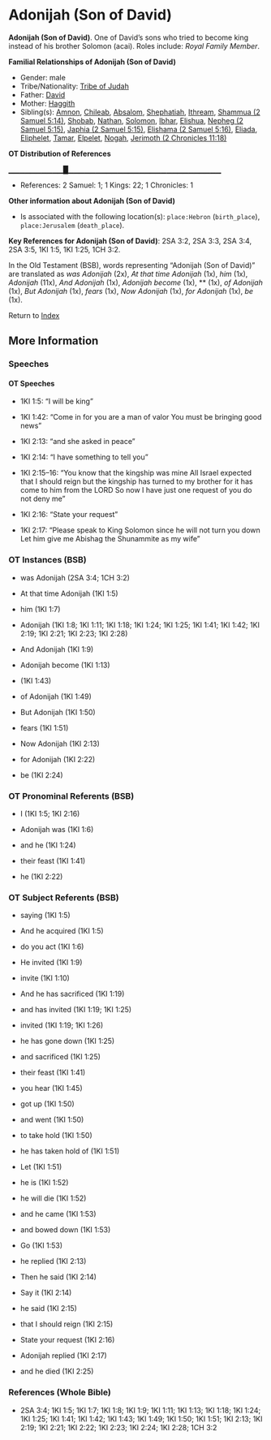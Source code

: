 # Adonijah (Son of David)
**Adonijah (Son of David)**. 
One of David’s sons who tried to become king instead of his brother Solomon (acai). 
Roles include: 
_Royal Family Member_. 




**Familial Relationships of Adonijah (Son of David)**


* Gender: male
* Tribe/Nationality: [Tribe of Judah](../../../groups/md/acai/Judah.md)
* Father: [David](David.md)
* Mother: [Haggith](Haggith.md)
* Sibling(s): [Amnon](Amnon.md), [Chileab](Chileab.md), [Absalom](Absalom.md), [Shephatiah](Shephatiah.md), [Ithream](Ithream.md), [Shammua (2 Samuel 5:14)](Shammua.2.md), [Shobab](Shobab.md), [Nathan](Nathan.md), [Solomon](Solomon.md), [Ibhar](Ibhar.md), [Elishua](Elishua.md), [Nepheg (2 Samuel 5:15)](Nepheg.2.md), [Japhia (2 Samuel 5:15)](Japhia.2.md), [Elishama (2 Samuel 5:16)](Elishama.2.md), [Eliada](Eliada.md), [Eliphelet](Eliphelet.md), [Tamar](Tamar.2.md), [Elpelet](Elpelet.md), [Nogah](Nogah.md), [Jerimoth (2 Chronicles 11:18)](Jerimoth.6.md)


**OT Distribution of References**

▁▁▁▁▁▁▁▁▁▁█▁▁▁▁▁▁▁▁▁▁▁▁▁▁▁▁▁▁▁▁▁▁▁▁▁▁▁▁
* References: 2 Samuel: 1; 1 Kings: 22; 1 Chronicles: 1





**Other information about Adonijah (Son of David)**


* Is associated with the following location(s): 
`place:Hebron` (`birth_place`), `place:Jerusalem` (`death_place`). 


**Key References for Adonijah (Son of David)**: 
2SA 3:2, 2SA 3:3, 2SA 3:4, 2SA 3:5, 1KI 1:5, 1KI 1:25, 1CH 3:2. 


In the Old Testament (BSB), words representing “Adonijah (Son of David)” are translated as 
*was Adonijah* (2x), *At that time Adonijah* (1x), *him* (1x), *Adonijah* (11x), *And Adonijah* (1x), *Adonijah become* (1x), ** (1x), *of Adonijah* (1x), *But Adonijah* (1x), *fears* (1x), *Now Adonijah* (1x), *for Adonijah* (1x), *be* (1x). 




Return to [Index](00-Index.md)

## More Information

### Speeches

#### OT Speeches

* 1KI 1:5: “I will be king”

* 1KI 1:42: “Come in for you are a man of valor You must be bringing good news”

* 1KI 2:13: “and she asked in peace”

* 1KI 2:14: “I have something to tell you”

* 1KI 2:15–16: “You know that the kingship was mine All Israel expected that I should reign but the kingship has turned to my brother for it has come to him from the LORD So now I have just one request of you do not deny me”

* 1KI 2:16: “State your request”

* 1KI 2:17: “Please speak to King Solomon since he will not turn you down Let him give me Abishag the Shunammite as my wife”

### OT Instances (BSB)

* was Adonijah (2SA 3:4; 1CH 3:2)

* At that time Adonijah (1KI 1:5)

* him (1KI 1:7)

* Adonijah (1KI 1:8; 1KI 1:11; 1KI 1:18; 1KI 1:24; 1KI 1:25; 1KI 1:41; 1KI 1:42; 1KI 2:19; 1KI 2:21; 1KI 2:23; 1KI 2:28)

* And Adonijah (1KI 1:9)

* Adonijah become (1KI 1:13)

*  (1KI 1:43)

* of Adonijah (1KI 1:49)

* But Adonijah (1KI 1:50)

* fears (1KI 1:51)

* Now Adonijah (1KI 2:13)

* for Adonijah (1KI 2:22)

* be (1KI 2:24)



### OT Pronominal Referents (BSB)

* I (1KI 1:5; 1KI 2:16)

* Adonijah was (1KI 1:6)

* and he (1KI 1:24)

* their feast (1KI 1:41)

* he (1KI 2:22)



### OT Subject Referents (BSB)

* saying (1KI 1:5)

* And he acquired (1KI 1:5)

* do you act (1KI 1:6)

* He invited (1KI 1:9)

* invite (1KI 1:10)

* And he has sacrificed (1KI 1:19)

* and has invited (1KI 1:19; 1KI 1:25)

* invited (1KI 1:19; 1KI 1:26)

* he has gone down (1KI 1:25)

* and sacrificed (1KI 1:25)

* their feast (1KI 1:41)

* you hear (1KI 1:45)

* got up (1KI 1:50)

* and went (1KI 1:50)

* to take hold (1KI 1:50)

* he has taken hold of (1KI 1:51)

* Let (1KI 1:51)

* he is (1KI 1:52)

* he will die (1KI 1:52)

* and he came (1KI 1:53)

* and bowed down (1KI 1:53)

* Go (1KI 1:53)

* he replied (1KI 2:13)

* Then he said (1KI 2:14)

* Say it (1KI 2:14)

* he said (1KI 2:15)

* that I should reign (1KI 2:15)

* State your request (1KI 2:16)

* Adonijah replied (1KI 2:17)

* and he died (1KI 2:25)



### References (Whole Bible)

* 2SA 3:4; 1KI 1:5; 1KI 1:7; 1KI 1:8; 1KI 1:9; 1KI 1:11; 1KI 1:13; 1KI 1:18; 1KI 1:24; 1KI 1:25; 1KI 1:41; 1KI 1:42; 1KI 1:43; 1KI 1:49; 1KI 1:50; 1KI 1:51; 1KI 2:13; 1KI 2:19; 1KI 2:21; 1KI 2:22; 1KI 2:23; 1KI 2:24; 1KI 2:28; 1CH 3:2




